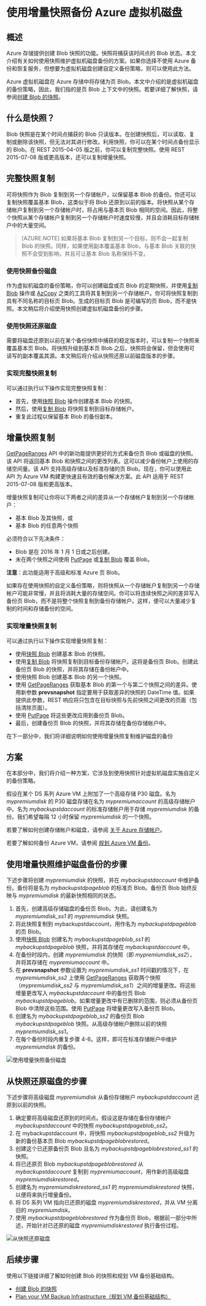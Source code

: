 <properties
    pageTitle="使用增量快照备份和恢复 Azure 虚拟机 | Azure"
    description="创建自定义解决方案，以使用增量快照备份和恢复 Azure 虚拟机磁盘。"
    services="storage"
    documentationcenter="na"
    author="aungoo-msft"
    manager="tadb"
    editor="tysonn" />  

<tags
    ms.assetid="3524b987-bd65-4e35-83e7-fbc2136643e5"
    ms.service="storage"
    ms.workload="storage"
    ms.tgt_pltfrm="na"
    ms.devlang="na"
    ms.topic="article"
    ms.date="11/17/2016"
    wacn.date="12/26/2016"
    ms.author="aungoo" />

# 使用增量快照备份 Azure 虚拟机磁盘
## 概述
Azure 存储提供创建 Blob 快照的功能。快照将捕获该时间点的 Blob 状态。本文介绍有关如何使用快照维护虚拟机磁盘备份的方案。如果你选择不使用 Azure 备份和恢复服务，但想要为虚拟机磁盘创建自定义备份策略，则可以使用此方法。

Azure 虚拟机磁盘在 Azure 存储中将存储为页 Blob。本文中介绍的是虚拟机磁盘的备份策略，因此，我们指的是页 Blob 上下文中的快照。若要详细了解快照，请参阅[创建 Blob 的快照](https://msdn.microsoft.com/zh-cn/library/azure/hh488361.aspx)。

## 什么是快照？
Blob 快照是在某个时间点捕获的 Blob 只读版本。在创建快照后，可以读取、复制或删除该快照，但无法对其进行修改。利用快照，你可以在某个时间点备份显示的 Blob。在 REST 2015-04-05 版之前，你可以复制完整快照。使用 REST 2015-07-08 版或更高版本，还可以复制增量快照。

## 完整快照复制
可将快照作为 Blob 复制到另一个存储帐户，以保留基本 Blob 的备份。你还可以复制快照覆盖基本 Blob，这类似于将 Blob 还原到以前的版本。将快照从某个存储帐户复制到另一个存储帐户时，将占用与基本页 Blob 相同的空间。因此，将整个快照从某个存储帐户复制到另一个存储帐户时速度较慢，并且会消耗目标存储帐户中的大量空间。

>[AZURE.NOTE] 如果将基本 Blob 复制到另一个目标，则不会一起复制 Blob 的快照。同样，如果使用副本覆盖基本 Blob，与基本 Blob 关联的快照不会受到影响，并且可让基本 Blob 名称保持不变。

### 使用快照备份磁盘
作为虚拟机磁盘的备份策略，你可以创建磁盘或页 Blob 的定期快照，并使用[复制 Blob](https://msdn.microsoft.com/zh-cn/library/azure/dd894037.aspx) 操作或 [AzCopy](/documentation/articles/storage-use-azcopy/) 之类的工具将其复制到另一个存储帐户。你可将快照复制到具有不同名称的目标页 Blob。生成的目标页 Blob 是可编写的页 Blob，而不是快照。本文稍后将介绍使用快照创建虚拟机磁盘备份的步骤。

### 使用快照还原磁盘
需要将磁盘还原到以前在某个备份快照中捕获的稳定版本时，可以复制一个快照来覆盖基本页 Blob。将快照升级到基本页 Blob 之后，快照将会保留，但会使用可读写的副本覆盖其源。本文稍后将介绍从快照还原以前磁盘版本的步骤。

### 实现完整快照复制
可以通过执行以下操作实现完整快照复制：

-   首先，使用[快照 Blob](https://msdn.microsoft.com/zh-cn/library/azure/ee691971.aspx) 操作创建基本 Blob 的快照。
-   然后，使用[复制 Blob](https://msdn.microsoft.com/zh-cn/library/azure/dd894037.aspx) 将快照复制到目标存储帐户。
-   重复此过程以保留基本 Blob 的备份副本。

## 增量快照复制
[GetPageRanges](https://msdn.microsoft.com/zh-cn/library/azure/ee691973.aspx) API 中的新功能提供更好的方式来备份页 Blob 或磁盘的快照。该 API 将返回基本 Blob 和快照之间的更改列表。这可以减少备份帐户上使用的存储空间量。该 API 支持高级存储以及标准存储的页 Blob。现在，你可以使用此 API 为 Azure VM 构建更快速且有效的备份解决方案。此 API 适用于 REST 2015-07-08 版和更高版本。

增量快照复制可让你将以下两者之间的差异从一个存储帐户复制到另一个存储帐户：

* 基本 Blob 及其快照，或
* 基本 Blob 的任意两个快照

必须符合以下先决条件：

- Blob 是在 2016 年 1 月 1 日或之后创建。
- 未在两个快照之间使用 [PutPage](https://msdn.microsoft.com/zh-cn/library/azure/ee691975.aspx) 或[复制 Blob](https://msdn.microsoft.com/zh-cn/library/azure/dd894037.aspx) 覆盖 Blob。

**注意**：此功能适用于高级和标准 Azure 页 Blob。

如果存在使用快照的自定义备份策略，则将快照从一个存储帐户复制到另一个存储帐户可能非常慢，并且将消耗大量的存储空间。你可以将连续快照之间的差异写入备份页 Blob，而不是将整个快照复制到备份存储帐户。这样，便可以大量减少复制的时间和存储备份的空间。

### 实现增量快照复制
可以通过执行以下操作实现增量快照复制：

-   使用[快照 Blob](https://msdn.microsoft.com/zh-cn/library/azure/ee691971.aspx) 创建基本 Blob 的快照。
-   使用[复制 Blob](https://msdn.microsoft.com/zh-cn/library/azure/dd894037.aspx) 将快照复制到目标备份存储帐户。这将是备份页 Blob。创建此备份页 Blob 的快照，并将其存储在备份帐户中。
-   使用快照 Blob 创建基本 Blob 的另一个快照。
-   使用 [GetPageRanges](https://msdn.microsoft.com/zh-cn/library/azure/ee691973.aspx) 获取基本 Blob 的第一个与第二个快照之间的差异。使用新参数 **prevsnapshot** 指定要用于获取差异的快照的 DateTime 值。如果提供此参数，REST 响应将只包含在目标快照与先前快照之间更改的页面（包括清除页面）。
-   使用 [PutPage](https://msdn.microsoft.com/zh-cn/library/azure/ee691975.aspx) 将这些更改应用到备份页 Blob。
-   最后，创建备份页 Blob 的快照，并将其存储在备份存储帐户中。

在下一部分中，我们将详细说明如何使用增量快照复制维护磁盘的备份

## 方案
在本部分中，我们将介绍一种方案，它涉及到使用快照针对虚拟机磁盘实施自定义的备份策略。

假设在某个 DS 系列 Azure VM 上附加了一个高级存储 P30 磁盘。名为 *mypremiumdisk* 的 P30 磁盘存储在名为 *mypremiumaccount* 的高级存储帐户中。名为 *mybackupstdaccount* 的标准存储帐户用于存储 *mypremiumdisk* 的备份。我们希望每隔 12 小时保留 *mypremiumdisk* 的一个快照。

若要了解如何创建存储帐户和磁盘，请参阅 [关于 Azure 存储帐户](/documentation/articles/storage-create-storage-account/)。

若要了解如何备份 Azure VM，请参阅 [规划 Azure VM 备份](/documentation/articles/backup-azure-vms-introduction/)。

## 使用增量快照维护磁盘备份的步骤
下述步骤将创建 *mypremiumdisk* 的快照，并在 *mybackupstdaccount* 中维护备份。备份将是名为 *mybackupstdpageblob* 的标准页 Blob。备份页 Blob 始终反映与 *mypremiumdisk* 的最新快照相同的状态。

1.  首先，创建高级存储磁盘的备份页 Blob。为此，请创建名为 *mypremiumdisk\_ss1* 的 *mypremiumdisk* 快照。
2.  将此快照复制到 mybackupstdaccount，用作名为 *mybackupstdpageblob* 的页 Blob。
3.  使用[快照 Blob](https://msdn.microsoft.com/zh-cn/library/azure/ee691971.aspx) 创建名为 *mybackupstdpageblob\_ss1* 的 *mybackupstdpageblob* 快照，并将其存储在 *mybackupstdaccount* 中。
4.  在备份时段内，创建 *mypremiumdisk* 的快照（即 *mypremiumdisk\_ss2*），并将其存储在 *mypremiumaccount* 中。
5.  在 **prevsnapshot** 参数设置为 *mypremiumdisk\_ss1* 时间戳的情况下，在 *mypremiumdisk\_ss2* 上使用 [GetPageRanges](https://msdn.microsoft.com/zh-cn/library/azure/ee691973.aspx) 获取两个快照（*mypremiumdisk\_ss2* 与 *mypremiumdisk\_ss1*）之间的增量更改。将这些增量更改写入 *mybackupstdaccount* 中的备份页 Blob *mybackupstdpageblob*。如果增量更改中有已删除的范围，则必须从备份页 Blob 中清除这些范围。使用 [PutPage](https://msdn.microsoft.com/zh-cn/library/azure/ee691975.aspx) 将增量更改写入备份页 Blob。
6.  创建名为 *mybackupstdpageblob\_ss2* 的备份页 Blob *mybackupstdpageblob* 快照。从高级存储帐户删除以前的快照 *mypremiumdisk\_ss1*。
7.  在每个备份时段内重复步骤 4-6。这样，即可在标准存储帐户中维护 *mypremiumdisk* 的备份。

![使用增量快照备份磁盘](./media/storage-incremental-snapshots/storage-incremental-snapshots-1.png)

## 从快照还原磁盘的步骤
下述步骤将高级磁盘 *mypremiumdisk* 从备份存储帐户 *mybackupstdaccount* 还原到以前的快照。

1. 确定要将高级磁盘还原到的时间点。假设这是存储在备份存储帐户 *mybackupstdaccount* 中的快照 *mybackupstdpageblob\_ss2*。
2. 在 mybackupstdaccount 中，将快照 *mybackupstdpageblob\_ss2* 升级为新的备份基本页 Blob *mybackupstdpageblobrestored*。
3. 创建这个已还原备份页 Blob 且名为 *mybackupstdpageblobrestored\_ss1* 的快照。
4. 将已还原页 Blob *mybackupstdpageblobrestored* 从 *mybackupstdaccount* 复制到 *mypremiumaccount*，用作新的高级磁盘 *mypremiumdiskrestored*。
5. 创建名为 *mypremiumdiskrestored\_ss1* 的 *mypremiumdiskrestored* 快照，以便将来执行增量备份。
6. 将 DS 系列 VM 指向已还原的磁盘 *mypremiumdiskrestored*，并从 VM 分离旧的 *mypremiumdisk*。
7. 使用 *mybackupstdpageblobrestored* 作为备份页 Blob，根据前一部分中所述，开始针对已还原的磁盘 *mypremiumdiskrestored* 执行备份过程。

![从快照还原磁盘](./media/storage-incremental-snapshots/storage-incremental-snapshots-2.png)

## 后续步骤
使用以下链接详细了解如何创建 Blob 的快照和规划 VM 备份基础结构。

- [创建 Blob 的快照](https://msdn.microsoft.com/zh-cn/library/azure/hh488361.aspx)
- [Plan your VM Backup Infrastructure（规划 VM 备份基础结构）](/documentation/articles/backup-azure-vms-introduction/)

<!---HONumber=Mooncake_Quality_Review_1215_2016-->